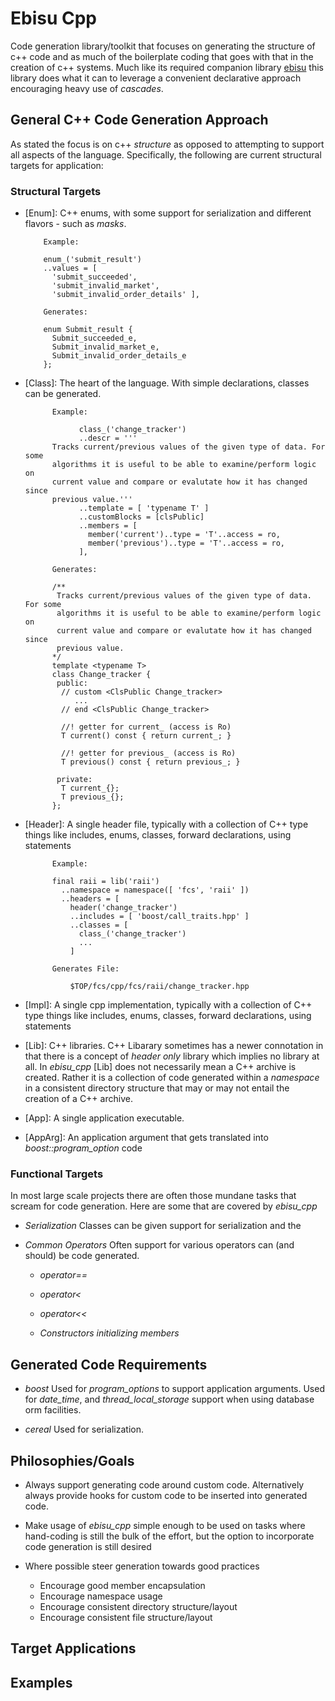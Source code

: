 # Ebisu Cpp

Code generation library/toolkit that focuses on generating the structure of c++ code and as much of the boilerplate coding that goes with that in the creation of c++ systems. Much like its required companion library [ebisu](https://github.com/patefacio/ebisu) this library does what it can to leverage a convenient declarative approach encouraging heavy use of *cascades*.

## General C++ Code Generation Approach

As stated the focus is on c++ *structure* as opposed to attempting to support all aspects of the language. Specifically, the following are current structural targets for application:

### Structural Targets

* [Enum]: C++ enums, with some support for serialization and different flavors - such as *masks*.

          Example:

          enum_('submit_result')
          ..values = [
            'submit_succeeded',
            'submit_invalid_market',
            'submit_invalid_order_details' ],

          Generates:

          enum Submit_result {
            Submit_succeeded_e,
            Submit_invalid_market_e,
            Submit_invalid_order_details_e
          };

* [Class]: The heart of the language. With simple declarations, classes can be generated.

            Example:

                  class_('change_tracker')
                  ..descr = '''
            Tracks current/previous values of the given type of data. For some
            algorithms it is useful to be able to examine/perform logic on
            current value and compare or evalutate how it has changed since
            previous value.'''
                  ..template = [ 'typename T' ]
                  ..customBlocks = [clsPublic]
                  ..members = [
                    member('current')..type = 'T'..access = ro,
                    member('previous')..type = 'T'..access = ro,
                  ],

            Generates:

            /**
             Tracks current/previous values of the given type of data. For some
             algorithms it is useful to be able to examine/perform logic on
             current value and compare or evalutate how it has changed since
             previous value.
            */
            template <typename T>
            class Change_tracker {
             public:
              // custom <ClsPublic Change_tracker>
                 ...                
              // end <ClsPublic Change_tracker>

              //! getter for current_ (access is Ro)
              T current() const { return current_; }

              //! getter for previous_ (access is Ro)
              T previous() const { return previous_; }

             private:
              T current_{};
              T previous_{};
            };


* [Header]: A single header file, typically with a collection of C++ type things like includes, enums, classes, forward declarations, using statements

            Example:
            
            final raii = lib('raii')
              ..namespace = namespace([ 'fcs', 'raii' ])
              ..headers = [
                header('change_tracker')
                ..includes = [ 'boost/call_traits.hpp' ]
                ..classes = [
                  class_('change_tracker')
                  ...
                ]

            Generates File:

                $TOP/fcs/cpp/fcs/raii/change_tracker.hpp

* [Impl]: A single cpp implementation, typically with a collection of C++ type things like includes, enums, classes, forward declarations, using statements

* [Lib]: C++ libraries. C++ Libarary sometimes has a newer connotation in that there is a concept of *header only* library which implies no library at all. In *ebisu_cpp* [Lib] does not necessarily mean a C++ archive is created. Rather it is a collection of code generated within a *namespace* in a consistent directory structure that may or may not entail the creation of a C++ archive.

* [App]: A single application executable. 

* [AppArg]: An application argument that gets translated into *boost::program_option* code

### Functional Targets

In most large scale projects there are often those mundane tasks that scream for code generation. Here are some that are covered by *ebisu_cpp*

* *Serialization* Classes can be given support for serialization and the

* *Common Operators* Often support for various operators can (and should) be code generated. 

    * *operator==*

    * *operator<*

    * *operator<<*

    * *Constructors initializing members*


## Generated Code Requirements

* *boost* Used for *program_options* to support application arguments. Used for *date_time*, and *thread_local_storage* support when using database orm facilities.

* *cereal* Used for serialization.

## Philosophies/Goals

* Always support generating code around custom code. Alternatively always provide hooks for custom code to be inserted into generated code.

* Make usage of *ebisu_cpp* simple enough to be used on tasks where hand-coding is still the bulk of the effort, but the option to incorporate code generation is still desired

* Where possible steer generation towards good practices
    * Encourage good member encapsulation
    * Encourage namespace usage
    * Encourage consistent directory structure/layout
    * Encourage consistent file structure/layout

## Target Applications

## Examples




